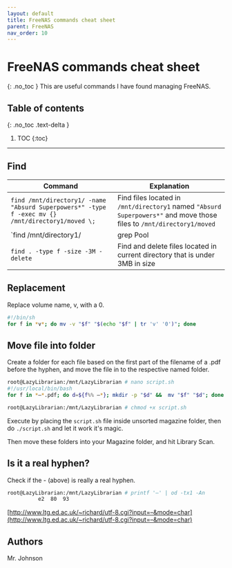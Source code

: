 ```yaml
---
layout: default
title: FreeNAS commands cheat sheet
parent: FreeNAS
nav_order: 10
---
```


# FreeNAS commands cheat sheet
{: .no_toc }
This are useful commands I have found managing FreeNAS.

## Table of contents
{: .no_toc .text-delta }
1. TOC
{:toc}
---

## Find

| Command  | Explanation |
| ------------- | ------------- |
| `find /mnt/directory1/ -name "Absurd Superpowers*" -type f -exec mv {} /mnt/directory1/moved \;`  | Find files located in `/mnt/directory1` named `"Absurd Superpowers*"` and move those files to `/mnt/directory1/moved` |
| `find /mnt/directory1/ | grep Pool | xargs -I@ mv @ mnt/directory1/moved/`  | Find files located in `/mnt/directory1` named `"Pool"` and move those files to `/mnt/directory1/moved`  |
| `find . -type f -size -3M -delete` | Find and delete files located in current directory that is under 3MB in size |

## Replacement
Replace volume name, v, with a 0.
```bash
#!/bin/sh
for f in *v*; do mv -v "$f" "$(echo "$f" | tr 'v' '0')"; done
```

## Move file into folder
Create a folder for each file based on the first part of the filename of a .pdf before the hyphen, and move the file in to the respective named folder.

```bash
root@LazyLibrarian:/mnt/LazyLibrarian # nano script.sh
#!/usr/local/bin/bash
for f in *–*.pdf; do d=${f%% –*}; mkdir -p "$d" &&  mv "$f" "$d"; done

root@LazyLibrarian:/mnt/LazyLibrarian # chmod +x script.sh
```
Execute by placing the `script.sh` file inside unsorted magazine folder, then do `./script.sh` and let it work it's magic. 

Then move these folders into your Magazine folder, and hit Library Scan.

## Is it a real hyphen?
Check if the - (above) is really a real hyphen.
```bash
root@LazyLibrarian:/mnt/LazyLibrarian # printf '–' | od -tx1 -An
          e2  80  93               
```
[http://www.ltg.ed.ac.uk/~richard/utf-8.cgi?input=–&mode=char](http://www.ltg.ed.ac.uk/~richard/utf-8.cgi?input=–&mode=char)


## Authors
Mr. Johnson
